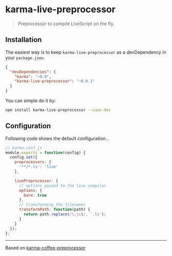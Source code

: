 # karma-live-preprocessor

> Preprocessor to compile LiveScript on the fly.

## Installation

The easiest way is to keep `karma-live-preprocessor` as a devDependency in your `package.json`.
```json
{
  "devDependencies": {
    "karma": "~0.9",
    "karma-live-preprocessor": "~0.0.1"
  }
}
```

You can simple do it by:
```bash
npm install karma-live-preprocessor --save-dev
```

## Configuration
Following code shows the default configuration...
```js
// karma.conf.js
module.exports = function(config) {
  config.set({
    preprocessors: {
      '**/*.ls': 'live'
    },

    livePreprocessor: {
      // options passed to the live compiler
      options: {
        bare: true
      },
      // transforming the filenames
      transformPath: function(path) {
        return path.replace(/\.js$/, '.ls');
      }
    }
  });
};
```

----
Based on [karma-coffee-preprocessor](https://github.com/karma-runner/karma-coffee-preprocessor)
